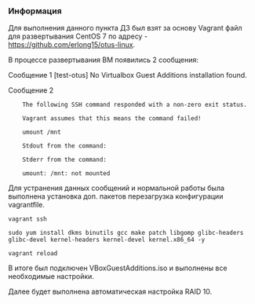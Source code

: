 ### Информация

Для выполнения данного пункта ДЗ был взят за основу Vagrant файл для развертывания CentOS 7 по адресу -  https://github.com/erlong15/otus-linux.

В процессе развертывания ВМ появились 2 cообщения:

Сообщение 1
        [test-otus] No Virtualbox Guest Additions installation found.

Сообщение 2        
        
        The following SSH command responded with a non-zero exit status.
        
        Vagrant assumes that this means the command failed!

        umount /mnt

        Stdout from the command:

        Stderr from the command:

        umount: /mnt: not mounted
        

Для устранения данных сообщений и нормальной работы была выполнена установка доп. пакетов  перезагрузка конфигурации vagrantfile.

    vagrant ssh

    sudo yum install dkms binutils gcc make patch libgomp glibc-headers glibc-devel kernel-headers kernel-devel kernel.x86_64 -y

    vagrant reload

В итоге был подключен VBoxGuestAdditions.iso и выполнены все необходимые настройки.

Далее будет выполнена автоматическая настройка RAID 10.








    
        
